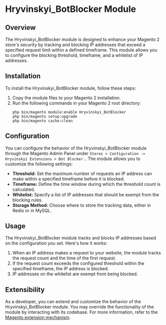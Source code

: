 # Hryvinskyi_BotBlocker Module

## Overview

The Hryvinskyi_BotBlocker module is designed to enhance your Magento 2 store's security by tracking and blocking IP addresses that exceed a specified request limit within a defined timeframe. This module allows you to configure the blocking threshold, timeframe, and a whitelist of IP addresses.

## Installation

To install the Hryvinskyi_BotBlocker module, follow these steps:

1. Copy the module files to your Magento 2 installation.
2. Run the following commands in your Magento 2 root directory:
    ```shell
    php bin/magento module:enable Hryvinskyi_BotBlocker
    php bin/magento setup:upgrade
    php bin/magento cache:clean
    ```

## Configuration

You can configure the behavior of the Hryvinskyi_BotBlocker module through the Magento Admin Panel under `Stores > Configuration -> Hryvinskyi Extensions > Bot Blocker.`. The module allows you to customize the following settings:

- **Threshold:** Set the maximum number of requests an IP address can make within a specified timeframe before it is blocked.
- **Timeframe:** Define the time window during which the threshold count is calculated.
- **Whitelist:** Specify a list of IP addresses that should be exempt from the blocking rules.
- **Storage Method:** Choose where to store the tracking data, either in Redis or in MySQL.

## Usage

The Hryvinskyi_BotBlocker module tracks and blocks IP addresses based on the configuration you set. Here's how it works:

1. When an IP address makes a request to your website, the module tracks the request count and the time of the first request.
2. If the request count exceeds the configured threshold within the specified timeframe, the IP address is blocked.
3. IP addresses on the whitelist are exempt from being blocked.

## Extensibility

As a developer, you can extend and customize the behavior of the Hryvinskyi_BotBlocker module. You may override the functionality of the module by interacting with its codebase. For more information, refer to the [Magento extension mechanism](https://devdocs.magento.com/guides/v2.4/extension-dev-guide/plugins.html).